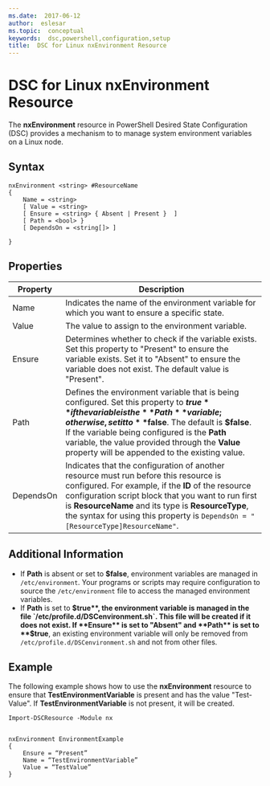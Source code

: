 ```yaml
---
ms.date:  2017-06-12
author:  eslesar
ms.topic:  conceptual
keywords:  dsc,powershell,configuration,setup
title:  DSC for Linux nxEnvironment Resource
---
```


# DSC for Linux nxEnvironment Resource

The **nxEnvironment** resource in PowerShell Desired State Configuration (DSC) provides a mechanism to to manage system environment variables on a Linux node.

## Syntax

```
nxEnvironment <string> #ResourceName
{
    Name = <string>
    [ Value = <string>
    [ Ensure = <string> { Absent | Present }  ]
    [ Path = <bool> }
    [ DependsOn = <string[]> ]

}
```

## Properties

|  Property |  Description | 
|---|---|
| Name| Indicates the name of the environment variable for which you want to ensure a specific state.| 
| Value| The value to assign to the environment variable.| 
| Ensure| Determines whether to check if the variable exists. Set this property to "Present" to ensure the variable exists. Set it to "Absent" to ensure the variable does not exist. The default value is "Present".| 
| Path| Defines the environment variable that is being configured. Set this property to **$true** if the variable is the **Path** variable; otherwise, set it to **$false**. The default is **$false**. If the variable being configured is the **Path** variable, the value provided through the **Value** property will be appended to the existing value.| 
| DependsOn | Indicates that the configuration of another resource must run before this resource is configured. For example, if the **ID** of the resource configuration script block that you want to run first is **ResourceName** and its type is **ResourceType**, the syntax for using this property is `DependsOn = "[ResourceType]ResourceName"`.| 

## Additional Information

* If **Path** is absent or set to **$false**, environment variables are managed in `/etc/environment`. Your programs or scripts may require configuration to source the `/etc/environment` file to access the managed environment variables.
* If **Path** is set to **$true**, the environment variable is managed in the file `/etc/profile.d/DSCenvironment.sh`. This file will be created if it does not exist. If **Ensure** is set to "Absent" and **Path** is set to **$true**, an existing environment variable will only be removed from `/etc/profile.d/DSCenvironment.sh` and not from other files.

## Example

The following example shows how to use the **nxEnvironment** resource to ensure that **TestEnvironmentVariable** is present and has the value "Test-Value". If **TestEnvironmentVariable** is not present, it will be created.

```
Import-DSCResource -Module nx 


nxEnvironment EnvironmentExample
{
    Ensure = “Present”
    Name = “TestEnvironmentVariable”
    Value = “TestValue”
}
```


